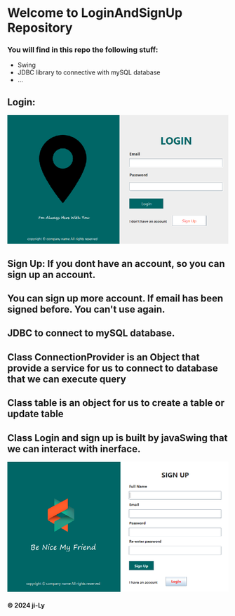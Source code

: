 
# Welcome to LoginAndSignUp Repository
### You will find in this repo the following stuff:
* Swing 
* JDBC library to connective with mySQL database
* ...

## Login:
![Login](./login.png)

## Sign Up: If you dont have an account, so you can sign up an account.
## You can sign up more account. If email has been signed before. You can't use again.
## JDBC to connect to mySQL database. 
## Class ConnectionProvider is an Object that provide a service for us to connect to database that we can execute query 
## Class table is an object for us to create a table or update table
## Class Login and sign up is built by javaSwing that we can interact with inerface.

![Login](./signup.png)


#### © 2024 ji-Ly
